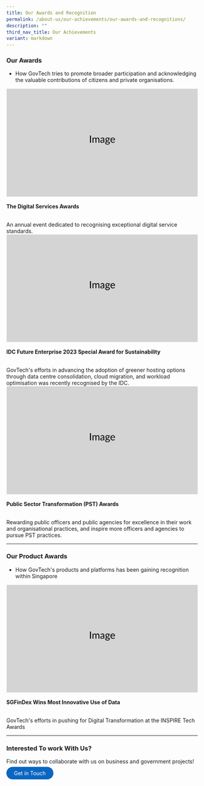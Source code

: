 ```yaml
---
title: Our Awards and Recognition
permalink: /about-us/our-achievements/our-awards-and-recognitions/
description: ""
third_nav_title: Our Achievements
variant: markdown
---
```

### Our Awards

- How GovTech tries to promote broader participation and acknowledging the valuable contributions of citizens and private organisations.


<div class="row"> <div class="col is-6"> <img src="/images/Placeholders/Screenshot_2023_11_10_at_9_56_05_AM.png"> </div> <div class="col is-6"> <p> <strong>The Digital Services Awards </strong></p> <br> An annual event dedicated to recognising exceptional digital service standards. </div> </div>

<div class="row"> <div class="col is-6"> <img src="/images/Placeholders/Screenshot_2023_11_10_at_9_56_05_AM.png"> </div> <div class="col is-6"> <p> <strong>  IDC Future Enterprise 2023 Special Award for Sustainability</strong></p> <br> GovTech's efforts in advancing the adoption of greener hosting options through data centre consolidation, cloud migration, and workload optimisation was recently recognised by the IDC.  </div> </div> 

<div class="row"> <div class="col is-6"> <img src="/images/Placeholders/Screenshot_2023_11_10_at_9_56_05_AM.png"> </div> <div class="col is-6"> <p> <strong>Public Sector Transformation (PST) Awards </strong></p> <br> Rewarding public officers and public agencies for excellence in their work and organisational practices, and inspire more officers and agencies to pursue PST practices. </div> </div>


---

### Our Product Awards
- How GovTech's products and platforms has been gaining recognition within Singapore

<div class="row"> <div class="col is-6"> <img src="/images/Placeholders/Screenshot_2023_11_10_at_9_56_05_AM.png"> </div> <div class="col is-6"> <p> <strong>SGFinDex Wins Most Innovative Use of Data</strong></p> <br> GovTech's efforts in pushing for Digital Transformation at the INSPIRE Tech Awards </div> </div> 


---

### Interested To work With Us?

Find out ways to collaborate with us on business and government projects!

<a href="/international-collaboration" target="\_blank" style="background-color: #0A66C2; color: white; text-decoration: none; border-radius: 100px; padding-left: 20px; padding-right: 20px; padding-top:8px; padding-bottom:8px">Get in Touch</a>